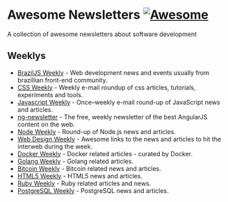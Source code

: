 # Awesome Newsletters [![Awesome](https://cdn.rawgit.com/sindresorhus/awesome/d7305f38d29fed78fa85652e3a63e154dd8e8829/media/badge.svg)](https://github.com/sindresorhus/awesome)
A collection of awesome newsletters about software development

## Weeklys
* [BrazilJS Weekly](http://us5.campaign-archive2.com/home/?u=77b6594f10bba05dcc722c80e&id=e6beed4270) - Web development news and events usually from brazillian front-end community.
* [CSS Weekly](http://css-weekly.com/) - Weekly e-mail roundup of css articles, tutorials, experiments and tools.
* [Javascript Weekly](http://javascriptweekly.com/) - Once–weekly e-mail round-up of JavaScript news and articles.
* [ng-newsletter](http://www.ng-newsletter.com/) - The free, weekly newsletter of the best AngularJS content on the web.
* [Node Weekly](http://nodeweekly.com/) - Round-up of Node.js news and articles.
* [Web Design Weekly](http://web-design-weekly.com/) - Awesome links to the news and articles to hit the interweb during the week.
* [Docker Weekly](https://www.docker.com/newsletter-subscription) - Docker related articles - curated by Docker.
* [Golang Weekly](http://golangweekly.com/) - Golang related articles.
* [Bitcoin Weekly](http://bitcoinweekly.com/) - Bitcoin related news and articles.
* [HTML5 Weekly](http://html5weekly.com/) - HTML5 news and articles.
* [Ruby Weekly](http://rubyweekly.com/) - Ruby related articles and news.
* [PostgreSQL Weekly](http://postgresweekly.com/) - PostgreSQL news and articles.
